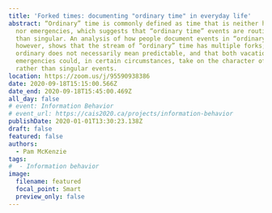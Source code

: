 ```yaml
---
title: 'Forked times: documenting "ordinary time" in everyday life'
abstract: “Ordinary” time is commonly defined as time that is neither holidays
  nor emergencies, which suggests that “ordinary time” events are routine rather
  than singular. An analysis of how people document events in “ordinary” time,
  however, shows that the stream of “ordinary” time has multiple forks; that
  ordinary does not necessarily mean predictable, and that both vacations and
  emergencies could, in certain circumstances, take on the character of routine
  rather than singular events.
location: https://zoom.us/j/95590938386
date: 2020-09-18T15:15:00.566Z
date_end: 2020-09-18T15:45:00.469Z
all_day: false
# event: Information Behavior
# event_url: https://cais2020.ca/projects/information-behavior
publishDate: 2020-01-01T13:30:23.138Z
draft: false
featured: false
authors:
  - Pam McKenzie
tags:
#  - Information behavior
image:
  filename: featured
  focal_point: Smart
  preview_only: false
---
```


